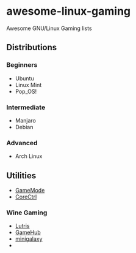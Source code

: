 
# awesome-linux-gaming
Awesome GNU/Linux Gaming lists 

## Distributions
### Beginners

 - Ubuntu 
 - Linux Mint
 - Pop_OS!

### Intermediate 

 - Manjaro
 - Debian
 
 ### Advanced
 
 - Arch Linux

## Utilities


- [GameMode](https://github.com/FeralInteractive/gamemode) 
- [CoreCtrl](https://gitlab.com/corectrl/corectrl)


### Wine Gaming
- [Lutris](https://lutris.net/)
- [GameHub](https://github.com/tkashkin/GameHub)
- [minigalaxy](https://github.com/sharkwouter/minigalaxy)
- 


 
